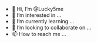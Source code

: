 - 👋 Hi, I’m @Lucky5me
- 👀 I’m interested in ...
- 🌱 I’m currently learning ...
- 💞️ I’m looking to collaborate on ...
- 📫 How to reach me ...

<!---
Lucky5me/Lucky5me is a ✨ special ✨ repository because its `README.md` (this file) appears on your GitHub profile.
You can click the Preview link to take a look at your changes.
--->
